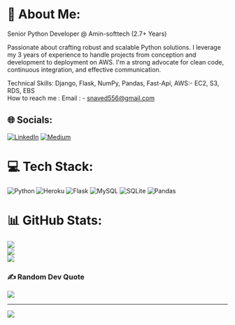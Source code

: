 # 💫 About Me:
Senior Python Developer @ Amin-softtech (2.7+ Years)

Passionate about crafting robust and scalable Python solutions. I leverage my 3 years of experience to handle projects from conception and development to deployment on AWS. I'm a strong advocate for clean code, continuous integration, and effective communication.


Technical Skills: Django, Flask, NumPy, Pandas, Fast-Api, AWS:- EC2, S3, RDS, EBS
<br>How to reach me : Email : - snaved556@gmail.com<br>


## 🌐 Socials:
[![LinkedIn](https://img.shields.io/badge/LinkedIn-%230077B5.svg?logo=linkedin&logoColor=white)](https://linkedin.com/in/naved-shaikh-5003131a0) [![Medium](https://img.shields.io/badge/Medium-12100E?logo=medium&logoColor=white)](https://medium.com/@@Snaved88) 

# 💻 Tech Stack:
![Python](https://img.shields.io/badge/python-3670A0?style=for-the-badge&logo=python&logoColor=ffdd54) ![Heroku](https://img.shields.io/badge/heroku-%23430098.svg?style=for-the-badge&logo=heroku&logoColor=white) ![Flask](https://img.shields.io/badge/flask-%23000.svg?style=for-the-badge&logo=flask&logoColor=white) ![MySQL](https://img.shields.io/badge/mysql-%2300f.svg?style=for-the-badge&logo=mysql&logoColor=white) ![SQLite](https://img.shields.io/badge/sqlite-%2307405e.svg?style=for-the-badge&logo=sqlite&logoColor=white) ![Pandas](https://img.shields.io/badge/pandas-%23150458.svg?style=for-the-badge&logo=pandas&logoColor=white)
# 📊 GitHub Stats:
![](https://github-readme-stats.vercel.app/api?username=S-Naved&theme=gotham&hide_border=false&include_all_commits=false&count_private=false)<br/>
![](https://github-readme-streak-stats.herokuapp.com/?user=S-Naved&theme=gotham&hide_border=false)<br/>
![](https://github-readme-stats.vercel.app/api/top-langs/?username=S-Naved&theme=gotham&hide_border=false&include_all_commits=false&count_private=false&layout=compact)

### ✍️ Random Dev Quote
![](https://quotes-github-readme.vercel.app/api?type=horizontal&theme=radical)


---
[![](https://visitcount.itsvg.in/api?id=S-Naved&icon=0&color=0)](https://visitcount.itsvg.in)
